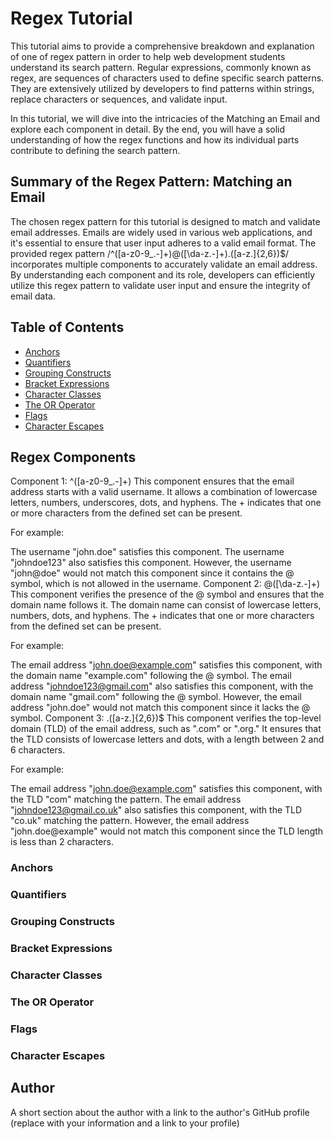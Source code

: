 # Regex Tutorial

This tutorial aims to provide a comprehensive breakdown and explanation of one of regex pattern in order to help web development students understand its search pattern. Regular expressions, commonly known as regex, are sequences of characters used to define specific search patterns. They are extensively utilized by developers to find patterns within strings, replace characters or sequences, and validate input.

In this tutorial, we will dive into the intricacies of the Matching an Email and explore each component in detail. By the end, you will have a solid understanding of how the regex functions and how its individual parts contribute to defining the search pattern.


## Summary of the Regex Pattern: Matching an Email

The chosen regex pattern for this tutorial is designed to match and validate email addresses. Emails are widely used in various web applications, and it's essential to ensure that user input adheres to a valid email format. The provided regex pattern /^([a-z0-9_\.-]+)@([\da-z\.-]+)\.([a-z\.]{2,6})$/ incorporates multiple components to accurately validate an email address. By understanding each component and its role, developers can efficiently utilize this regex pattern to validate user input and ensure the integrity of email data.

## Table of Contents

- [Anchors](#anchors)
- [Quantifiers](#quantifiers)
- [Grouping Constructs](#grouping-constructs)
- [Bracket Expressions](#bracket-expressions)
- [Character Classes](#character-classes)
- [The OR Operator](#the-or-operator)
- [Flags](#flags)
- [Character Escapes](#character-escapes)

## Regex Components
Component 1: ^([a-z0-9_\.-]+)
This component ensures that the email address starts with a valid username. It allows a combination of lowercase letters, numbers, underscores, dots, and hyphens. The + indicates that one or more characters from the defined set can be present.

For example:

The username "john.doe" satisfies this component.
The username "johndoe123" also satisfies this component.
However, the username "john@doe" would not match this component since it contains the @ symbol, which is not allowed in the username.
Component 2: @([\da-z\.-]+)
This component verifies the presence of the @ symbol and ensures that the domain name follows it. The domain name can consist of lowercase letters, numbers, dots, and hyphens. The + indicates that one or more characters from the defined set can be present.

For example:

The email address "john.doe@example.com" satisfies this component, with the domain name "example.com" following the @ symbol.
The email address "johndoe123@gmail.com" also satisfies this component, with the domain name "gmail.com" following the @ symbol.
However, the email address "john.doe" would not match this component since it lacks the @ symbol.
Component 3: \.([a-z\.]{2,6})$
This component verifies the top-level domain (TLD) of the email address, such as ".com" or ".org." It ensures that the TLD consists of lowercase letters and dots, with a length between 2 and 6 characters.

For example:

The email address "john.doe@example.com" satisfies this component, with the TLD "com" matching the pattern.
The email address "johndoe123@gmail.co.uk" also satisfies this component, with the TLD "co.uk" matching the pattern.
However, the email address "john.doe@example" would not match this component since the TLD length is less than 2 characters.
### Anchors

### Quantifiers

### Grouping Constructs

### Bracket Expressions

### Character Classes

### The OR Operator

### Flags

### Character Escapes

## Author

A short section about the author with a link to the author's GitHub profile (replace with your information and a link to your profile)
